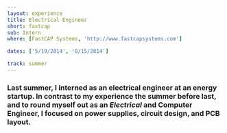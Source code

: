 ```yaml
---
layout: experience
title: Electrical Engineer
short: fastcap
sub: Intern
where: [FastCAP Systems, 'http://www.fastcapsystems.com']

dates: ['5/19/2014', '8/15/2014']

track: summer
---
```


### Last summer, I interned as an electrical engineer at an energy startup. In contrast to my experience the summer before last, and to round myself out as an *Electrical* and Computer Engineer, I focused on power supplies, circuit design, and PCB layout.